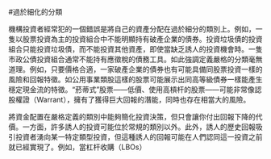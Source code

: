 #過於細化的分類

機構投資者經常犯的一個錯誤是將自己的資產分配在過於細分的類別上。例如，一隻以股票投資為主的投資組合中不能明顯持有破產企業的債券。投資垃圾債的投資組合只能投資垃圾債，而不能投資其他資產，即使當缺乏誘人的投資機會時。一隻市政公債投資組合通常不能持有應徵稅的債務工具。如此強調定義嚴格的分類毫無道理。例如，只要價格合適，一家破產企業的債券也有可能具備同股票投資一樣的風險和回報特徵。如公用事業類股這樣的股票可能展示出同高等級債券一樣能產生穩定現金流的特徵。“菸蒂式”股票——低價、使用高槓杆的股票——可能非常像認股權證（Warrant），擁有了獲得巨大回報的潛能，同時也存在相當大的風險。

將資金配置在嚴格定義的類別中能夠簡化投資決策，但只會讓你付出回報下降的代價。一方面，許多誘人的投資可能位於常規的類別以外。此外，誘人的歷史回報吸引投資者湧向某一特定類型投資，但這種誘人的回報可能在人們認同這一投資之前就已經實現了。例如，當杠杆收購（LBOs）
